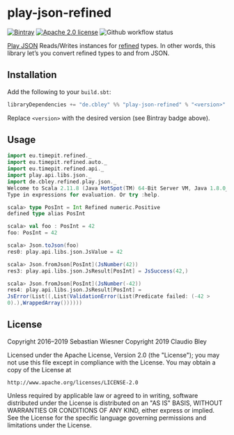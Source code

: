 # play-json-refined

[![Bintray](https://img.shields.io/bintray/v/cbley/maven/play-json-refined)](https://bintray.com/cbley/maven/play-json-refined/#)
[![Apache 2.0 license](https://img.shields.io/github/license/avdv/play-json-refined)](http://www.apache.org/licenses/LICENSE-2.0)
![Github workflow status](https://github.com/avdv/play-json-refined/actions/workflows/test.yml/badge.svg?branch=master)

[Play JSON][] Reads/Writes instances for [refined][] types. 
In other words, this library let’s you convert refined types to and from JSON.

[Play JSON]: https://www.playframework.com/documentation/2.5.x/ScalaJson
[refined]: https://github.com/fthomas/refined

## Installation

Add the following to your `build.sbt`:

```scala
libraryDependencies += "de.cbley" %% "play-json-refined" % "<version>"
```

Replace `<version>` with the desired version (see Bintray badge above).

## Usage

``` scala
import eu.timepit.refined._
import eu.timepit.refined.auto._
import eu.timepit.refined.api._
import play.api.libs.json._
import de.cbley.refined.play.json._
Welcome to Scala 2.11.8 (Java HotSpot(TM) 64-Bit Server VM, Java 1.8.0_65).
Type in expressions for evaluation. Or try :help.

scala> type PosInt = Int Refined numeric.Positive
defined type alias PosInt

scala> val foo : PosInt = 42
foo: PosInt = 42

scala> Json.toJson(foo)
res0: play.api.libs.json.JsValue = 42

scala> Json.fromJson[PosInt](JsNumber(42))
res3: play.api.libs.json.JsResult[PosInt] = JsSuccess(42,)

scala> Json.fromJson[PosInt](JsNumber(-42))
res4: play.api.libs.json.JsResult[PosInt] =
JsError(List((,List(ValidationError(List(Predicate failed: (-42 >
0).),WrappedArray())))))
```

## License

Copyright 2016–2019 Sebastian Wiesner
Copyright 2019 Claudio Bley

Licensed under the Apache License, Version 2.0 (the "License"); you may not use
this file except in compliance with the License.  You may obtain a copy of the
License at

    http://www.apache.org/licenses/LICENSE-2.0

Unless required by applicable law or agreed to in writing, software distributed
under the License is distributed on an "AS IS" BASIS, WITHOUT WARRANTIES OR
CONDITIONS OF ANY KIND, either express or implied.  See the License for the
specific language governing permissions and limitations under the License.
